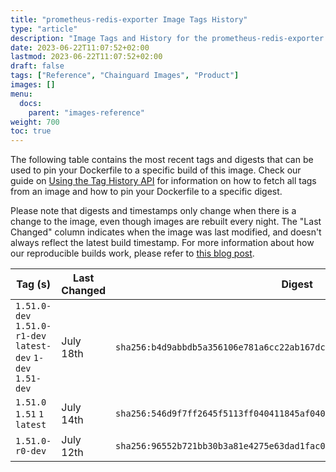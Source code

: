 ```yaml
---
title: "prometheus-redis-exporter Image Tags History"
type: "article"
description: "Image Tags and History for the prometheus-redis-exporter Chainguard Image"
date: 2023-06-22T11:07:52+02:00
lastmod: 2023-06-22T11:07:52+02:00
draft: false
tags: ["Reference", "Chainguard Images", "Product"]
images: []
menu:
  docs:
    parent: "images-reference"
weight: 700
toc: true
---
```


The following table contains the most recent tags and digests that can be used to pin your Dockerfile to a specific build of this image. Check our guide on [Using the Tag History API](/chainguard/chainguard-images/using-the-tag-history-api/) for information on how to fetch all tags from an image and how to pin your Dockerfile to a specific digest.

Please note that digests and timestamps only change when there is a change to the image, even though images are rebuilt every night. The "Last Changed" column indicates when the image was last modified, and doesn't always reflect the latest build timestamp. For more information about how our reproducible builds work, please refer to [this blog post](https://www.chainguard.dev/unchained/reproducing-chainguards-reproducible-image-builds).

| Tag (s)                                                       | Last Changed | Digest                                                                    |
|---------------------------------------------------------------|--------------|---------------------------------------------------------------------------|
|  `1.51.0-dev` `1.51.0-r1-dev` `latest-dev` `1-dev` `1.51-dev` | July 18th    | `sha256:b4d9abbdb5a356106e781a6cc22ab167dc2c7b833ee47cf4b05cefcc19ccb853` |
|  `1.51.0` `1.51` `1` `latest`                                 | July 14th    | `sha256:546d9f7ff2645f5113ff040411845af040261d18e8654244e7eafeb70bec3c62` |
|  `1.51.0-r0-dev`                                              | July 12th    | `sha256:96552b721bb30b3a81e4275e63dad1fac085df3202df1dc50b7f23bacd2e8a90` |

